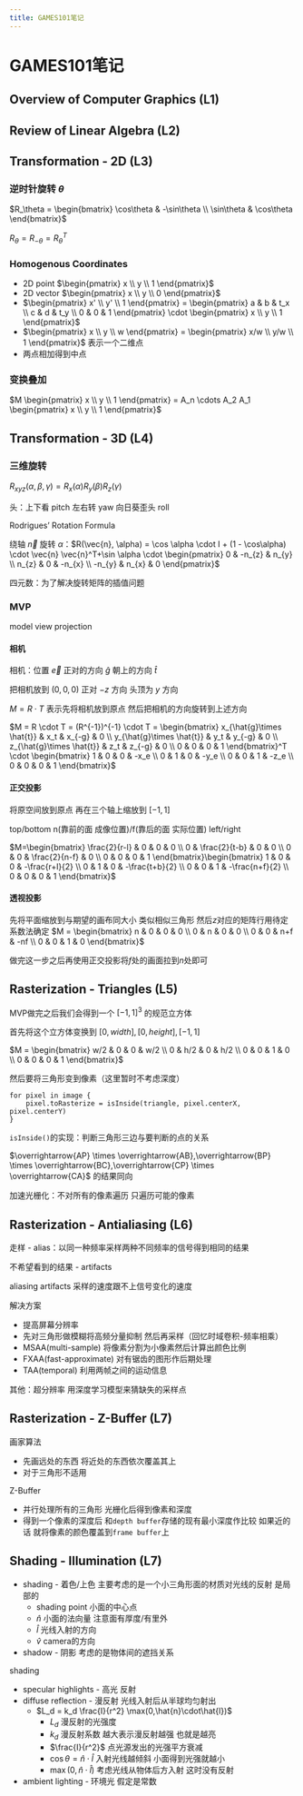 ```yaml
---
title: GAMES101笔记
---
```


# GAMES101笔记

## Overview of Computer Graphics (L1)

## Review of Linear Algebra (L2)

## Transformation - 2D (L3)

### 逆时针旋转 $\theta$

$R_\theta = \begin{bmatrix} \cos\theta & -\sin\theta \\ \sin\theta & \cos\theta \end{bmatrix}$

$R_\theta = R_{-\theta} = R_\theta^T$

### Homogenous Coordinates

- 2D point $\begin{pmatrix} x \\ y \\ 1 \end{pmatrix}$
- 2D vector $\begin{pmatrix} x \\ y \\ 0 \end{pmatrix}$
- $\begin{pmatrix} x' \\ y' \\ 1 \end{pmatrix} = \begin{pmatrix} a & b & t_x \\ c & d & t_y \\ 0 & 0 & 1 \end{pmatrix} \cdot \begin{pmatrix} x \\ y \\ 1 \end{pmatrix}$
- $\begin{pmatrix} x \\ y \\ w \end{pmatrix} = \begin{pmatrix} x/w \\ y/w \\ 1 \end{pmatrix}$ 表示一个二维点
- 两点相加得到中点

### 变换叠加

$M \begin{pmatrix} x \\ y \\ 1 \end{pmatrix} = A_n \cdots A_2 A_1 \begin{pmatrix} x \\ y \\ 1 \end{pmatrix}$ 

## Transformation - 3D (L4)

### 三维旋转

$R_{xyz}(\alpha,\beta,\gamma) = R_x(\alpha) R_y(\beta) R_z(\gamma)$

头：上下看 pitch 左右转 yaw 向日葵歪头 roll

Rodrigues’ Rotation Formula

绕轴 $\vec{n}$ 旋转 $\alpha$：$R(\vec{n}, \alpha) = \cos \alpha \cdot I + (1 - \cos\alpha) \cdot \vec{n} \vec{n}^T+\sin \alpha \cdot \begin{pmatrix} 0 & -n_{z} & n_{y} \\ n_{z} & 0 & -n_{x} \\ -n_{y} & n_{x} & 0 \end{pmatrix}$

四元数：为了解决旋转矩阵的插值问题

### MVP

model view projection

#### 相机

相机：位置 $\vec{e}$ 正对的方向 $\hat{g}$ 朝上的方向 $\hat{t}$

把相机放到 $(0,0,0)$ 正对 $-z$ 方向 头顶为 $y$ 方向

$M = R \cdot T$ 表示先将相机放到原点 然后把相机的方向旋转到上述方向

$M = R \cdot T = (R^{-1})^{-1} \cdot T = \begin{bmatrix} x_{\hat{g}\times \hat{t}} & x_t & x_{-g} & 0 \\ y_{\hat{g}\times \hat{t}} & y_t & y_{-g} & 0 \\ z_{\hat{g}\times \hat{t}} & z_t & z_{-g} & 0 \\ 0 & 0 & 0 & 1  \end{bmatrix}^T \cdot \begin{bmatrix} 1 & 0 & 0 & -x_e \\ 0 & 1 & 0 & -y_e \\ 0 & 0 & 1 & -z_e \\ 0 & 0 & 0 & 1 \end{bmatrix}$

#### 正交投影

将原空间放到原点 再在三个轴上缩放到 $[-1, 1]$

top/bottom n(靠前的面 成像位置)/f(靠后的面 实际位置) left/right

$M=\begin{bmatrix} \frac{2}{r-l} & 0 & 0 & 0 \\ 0 & \frac{2}{t-b} & 0 & 0 \\ 0 & 0 & \frac{2}{n-f} & 0 \\ 0 & 0 & 0 & 1 \end{bmatrix}\begin{bmatrix} 1 & 0 & 0 & -\frac{r+l}{2} \\ 0 & 1 & 0 & -\frac{t+b}{2} \\ 0 & 0 & 1 & -\frac{n+f}{2} \\ 0 & 0 & 0 & 1 \end{bmatrix}$

#### 透视投影

先将平面缩放到与期望的画布同大小 类似相似三角形 然后$z$对应的矩阵行用待定系数法确定 $M = \begin{bmatrix} n & 0 & 0 & 0 \\ 0 & n & 0 & 0 \\ 0 & 0 & n+f & -nf \\ 0 & 0 & 1 & 0 \end{bmatrix}$

做完这一步之后再使用正交投影将$f$处的画面拉到$n$处即可

## Rasterization - Triangles (L5)

MVP做完之后我们会得到一个 $[-1,1]^3$ 的规范立方体

首先将这个立方体变换到 $[0,width],[0,height],[-1,1]$

$M = \begin{bmatrix} w/2 & 0 & 0 & w/2 \\ 0 & h/2 & 0 & h/2 \\ 0 & 0 & 1 & 0 \\ 0 & 0 & 0 & 1 \end{bmatrix}$

然后要将三角形变到像素（这里暂时不考虑深度）

```
for pixel in image {
    pixel.toRasterize = isInside(triangle, pixel.centerX, pixel.centerY)
}
```

`isInside()`的实现：判断三角形三边与要判断的点的关系

$\overrightarrow{AP} \times \overrightarrow{AB},\overrightarrow{BP} \times \overrightarrow{BC},\overrightarrow{CP} \times \overrightarrow{CA}$ 的结果同向

加速光栅化：不对所有的像素遍历 只遍历可能的像素

## Rasterization - Antialiasing (L6)

走样 - alias：以同一种频率采样两种不同频率的信号得到相同的结果

不希望看到的结果 - artifacts

aliasing artifacts 采样的速度跟不上信号变化的速度

解决方案

- 提高屏幕分辨率
- 先对三角形做模糊将高频分量抑制 然后再采样（回忆时域卷积-频率相乘）
- MSAA(multi-sample) 将像素分割为小像素然后计算出颜色比例
- FXAA(fast-approximate) 对有锯齿的图形作后期处理
- TAA(temporal) 利用两帧之间的运动信息

其他：超分辨率 用深度学习模型来猜缺失的采样点

## Rasterization - Z-Buffer (L7)

画家算法

- 先画远处的东西 将近处的东西依次覆盖其上
- 对于三角形不适用

Z-Buffer

- 并行处理所有的三角形 光栅化后得到像素和深度
- 得到一个像素的深度后 和`depth buffer`存储的现有最小深度作比较 如果近的话 就将像素的颜色覆盖到`frame buffer`上

## Shading - Illumination (L7)

- shading - 着色/上色 主要考虑的是一个小三角形面的材质对光线的反射 是局部的
    - shading point 小面的中心点
    - $\hat{n}$ 小面的法向量 注意面有厚度/有里外
    - $\hat{l}$ 光线入射的方向
    - $\hat{v}$ camera的方向
- shadow - 阴影 考虑的是物体间的遮挡关系

shading 

- specular highlights - 高光 反射
- diffuse reflection - 漫反射 光线入射后从半球均匀射出
    - $L_d = k_d \frac{I}{r^2} \max(0,\hat{n}\cdot\hat{l})$
        - $L_d$ 漫反射的光强度
        - $k_d$ 漫反射系数 越大表示漫反射越强 也就是越亮
        - $\frac{I}{r^2}$ 点光源发出的光强平方衰减
        - $\cos\theta = \hat{n}\cdot\hat{l}$ 入射光线越倾斜 小面得到光强就越小
        - $\max(0,\hat{n}\cdot\hat{l})$ 考虑光线从物体后方入射 这时没有反射
- ambient lighting - 环境光 假定是常数
